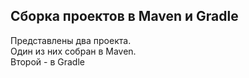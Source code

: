 ## Сборка проектов в Maven и Gradle

Представлены два проекта.<br>
Один из них собран в Maven.<br>
Второй - в Gradle